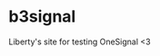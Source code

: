 <head> 
  <script src="https://cdn.onesignal.com/sdks/web/v16/OneSignalSDK.page.js" defer></script>
<script>
  window.OneSignalDeferred = window.OneSignalDeferred || [];
OneSignalDeferred.push(function(OneSignal) {
    OneSignal.init
      appId: "ab45c910-d759-4ded-8a31-ef0c5dd0cdab",
    });
  });
</script>
 <script src="https://cdn.onesignal.com/sdks/web/v16/OneSignalSDK.page.js" defer></script>
</head>


# b3signal


Liberty's site for testing OneSignal <3

